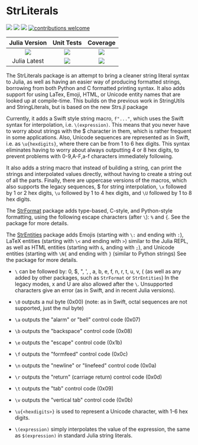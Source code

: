 # StrLiterals

[pkg-url]: https://github.com/JuliaString/StrLiterals.jl.git

[julia-url]:    https://github.com/JuliaLang/Julia
[julia-release]:https://img.shields.io/github/release/JuliaLang/julia.svg

[release]:      https://img.shields.io/github/release/JuliaString/StrLiterals.jl.svg
[release-date]: https://img.shields.io/github/release-date/JuliaString/StrLiterals.jl.svg

[license-img]:  http://img.shields.io/badge/license-MIT-brightgreen.svg?style=flat
[license-url]:  LICENSE.md

[gitter-img]:   https://badges.gitter.im/Join%20Chat.svg
[gitter-url]:   https://gitter.im/JuliaString/Lobby?utm_source=badge&utm_medium=badge&utm_campaign=pr-badge

[travis-url]:   https://travis-ci.org/JuliaString/StrLiterals.jl
[travis-s-img]: https://travis-ci.org/JuliaString/StrLiterals.jl.svg
[travis-m-img]: https://travis-ci.org/JuliaString/StrLiterals.jl.svg?branch=master

[codecov-url]:  https://codecov.io/gh/JuliaString/StrLiterals.jl
[codecov-img]:  https://codecov.io/gh/JuliaString/StrLiterals.jl/branch/master/graph/badge.svg

[contrib]:    https://img.shields.io/badge/contributions-welcome-brightgreen.svg?style=flat

[![][release]][pkg-url] [![][release-date]][pkg-url] [![][license-img]][license-url] [![contributions welcome][contrib]](https://github.com/JuliaString/StrLiterals.jl/issues)

| **Julia Version** | **Unit Tests** | **Coverage** |
|:------------------:|:------------------:|:---------------------:|
| [![][julia-release]][julia-url] | [![][travis-s-img]][travis-url] | [![][codecov-img]][codecov-url]
| Julia Latest | [![][travis-m-img]][travis-url] | [![][codecov-img]][codecov-url]

The StrLiterals package is an attempt to bring a cleaner string literal syntax to Julia, as well as having an easier way of producing formatted strings, borrowing from both Python and C formatted printing syntax.  It also adds support for using LaTex, Emoji, HTML, or Unicode entity names that are looked up at compile-time.
This builds on the previous work in StringUtils and StringLiterals, but is based on the new Strs.jl package

Currently, it adds a Swift style string macro, `f"..."`, which uses the Swift syntax for
interpolation, i.e. `\(expression)`.  This means that you never have to worry about strings with
the $ character in them, which is rather frequent in some applications.
Also, Unicode sequences are represented as in Swift, i.e. as `\u{hexdigits}`, where there
can be from 1 to 6 hex digits. This syntax eliminates having to worry about always outputting
4 or 8 hex digits, to prevent problems with 0-9,A-F,a-f characters immediately following.

It also adds a string macro that instead of building a string, can print the strings and interpolated values directly, without having to create a string out of all the parts.
Finally, there are uppercase versions of the macros, which also supports the legacy sequences, $ for string interpolation, `\x` followed by 1 or 2 hex digits, `\u` followed by 1 to 4 hex digits, and `\U` followed by 1 to 8 hex digits.

The [StrFormat](https://github.com/JuliaString/StrFormat.jl) package adds type-based, C-style, and Python-style formatting, using the following escape characters (after `\`): `%` and `{`.
See the package for more details.

The [StrEntities](https://github.com/JuliaString/StrEntities.jl) package adds Emojis (starting with `\:` and ending with `:`), LaTeX entities (starting with `\<` and ending with `>`) similar to the Julia REPL, as well as HTML entities (starting with `&`, anding with `;`), and Unicode entities (starting with `\N{` and ending with `}` (similar to Python strings)
See the package for more details.

* `\` can be followed by: 0, $, ", ', \, a, b, e, f, n, r, t, u, v, (
(as well as any added by other packages, such as `StrFormat` or `StrEntities`)
In the legacy modes, x and U are also allowed after the `\`.
Unsupported characters give an error (as in Swift, and in recent Julia versions).

* `\0` outputs a nul byte (0x00) (note: as in Swift, octal sequences are not supported, just the nul byte)
* `\a` outputs the "alarm" or "bell" control code (0x07)
* `\b` outputs the "backspace" control code (0x08)
* `\e` outputs the "escape" control code (0x1b)
* `\f` outputs the "formfeed" control code (0x0c)
* `\n` outputs the "newline" or "linefeed" control code (0x0a)
* `\r` outputs the "return" (carriage return) control code (0x0d)
* `\t` outputs the "tab" control code (0x09)
* `\v` outputs the "vertical tab" control code (0x0b)

* `\u{<hexdigits>}` is used to represent a Unicode character, with 1-6 hex digits.

* `\(expression)` simply interpolates the value of the expression, the same as `$(expression)` in standard Julia string literals.
